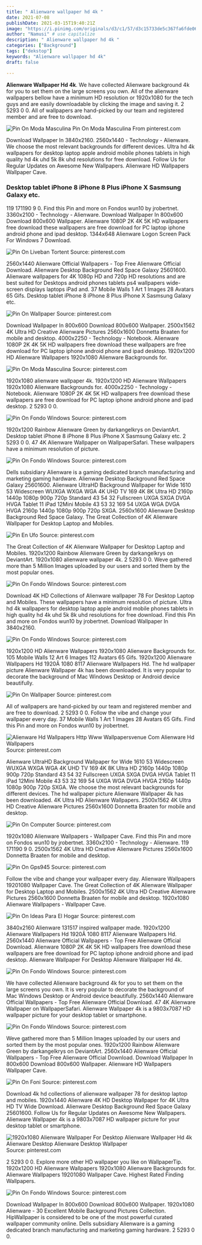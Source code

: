 ```yaml
---
title: " Alienware wallpaper hd 4k "
date: 2021-07-08
publishDate: 2021-03-15T19:40:21Z
image: "https://i.pinimg.com/originals/d3/c1/57/d3c15733de5c367fa6fde06f1c7c4357.jpg"
author: "Namusi" # use capitalize
description: " Alienware wallpaper hd 4k "
categories: ["Background"]
tags: ["dekstop"]
keywords: "Alienware wallpaper hd 4k"
draft: false

---
```



**Alienware Wallpaper Hd 4k**. We have collected Alienware background 4k for you to set them on the large screens you own. All of the alienware wallpapers bellow have a minimum HD resolution or 1920x1080 for the tech guys and are easily downloadable by clicking the image and saving it. 2 5293 0 0. All of wallpapers are hand-picked by our team and registered member and are free to download.

![Pin On Moda Masculina](https://i.pinimg.com/736x/92/06/1e/92061ef041daa3b537cc1a8cbb55a9e2.jpg "Pin On Moda Masculina")
Pin On Moda Masculina From pinterest.com


Download Wallpaper In 3840x2160. 2560x1440 - Technology - Alienware. We choose the most relevant backgrounds for different devices. Ultra hd 4k wallpapers for desktop laptop apple android mobile phones tablets in high quality hd 4k uhd 5k 8k uhd resolutions for free download. Follow Us for Regular Updates on Awesome New Wallpapers. Alienware HD Wallpapers Wallpaper Cave.

### Desktop tablet iPhone 8 iPhone 8 Plus iPhone X Sasmsung Galaxy etc.

119 171190 9 0. Find this Pin and more on Fondos wun10 by jrobertnet. 3360x2100 - Technology - Alienware. Download Wallpaper In 800x600 Download 800x600 Wallpaper. Alienware 1080P 2K 4K 5K HD wallpapers free download these wallpapers are free download for PC laptop iphone android phone and ipad desktop. 1344x648 Alienware Logon Screen Pack For Windows 7 Download.


![Pin On Liveban Tortent](https://i.pinimg.com/originals/b9/4d/ae/b94dae85ab4ae0d99a46570c25a062d5.jpg "Pin On Liveban Tortent")
Source: pinterest.com

2560x1440 Alienware Official Wallpapers - Top Free Alienware Official Download. Alienware Desktop Background Red Space Galaxy 25601600. Alienware wallpapers for 4K 1080p HD and 720p HD resolutions and are best suited for Desktops android phones tablets ps4 wallpapers wide-screen displays laptops iPad and. 37 Mobile Walls 1 Art 1 Images 28 Avatars 65 Gifs. Desktop tablet iPhone 8 iPhone 8 Plus iPhone X Sasmsung Galaxy etc.

![Pin On Wallpaper](https://i.pinimg.com/originals/51/b3/46/51b346a92265d47c33eba7443775893a.jpg "Pin On Wallpaper")
Source: pinterest.com

Download Wallpaper In 800x600 Download 800x600 Wallpaper. 2500x1562 4K Ultra HD Creative Alienware Pictures 2560x1600 Donnetta Braaten for mobile and desktop. 4000x2250 - Technology - Notebook. Alienware 1080P 2K 4K 5K HD wallpapers free download these wallpapers are free download for PC laptop iphone android phone and ipad desktop. 1920x1200 HD Alienware Wallpapers 1920x1080 Alienware Backgrounds for.

![Pin On Moda Masculina](https://i.pinimg.com/736x/92/06/1e/92061ef041daa3b537cc1a8cbb55a9e2.jpg "Pin On Moda Masculina")
Source: pinterest.com

1920x1080 alienware wallpaper 4k. 1920x1200 HD Alienware Wallpapers 1920x1080 Alienware Backgrounds for. 4000x2250 - Technology - Notebook. Alienware 1080P 2K 4K 5K HD wallpapers free download these wallpapers are free download for PC laptop iphone android phone and ipad desktop. 2 5293 0 0.

![Pin On Fondo Windows](https://i.pinimg.com/originals/d5/de/96/d5de96112dfd605cc27a7105f3df8724.jpg "Pin On Fondo Windows")
Source: pinterest.com

1920x1200 Rainbow Alienware Green by darkangelkrys on DeviantArt. Desktop tablet iPhone 8 iPhone 8 Plus iPhone X Sasmsung Galaxy etc. 2 5293 0 0. 47 4K Alienware Wallpaper on WallpaperSafari. These wallpapers have a minimum resolution of picture.

![Pin On Fondo Windows](https://i.pinimg.com/originals/a2/44/ae/a244ae2ca484bddd22ab229cd64c842e.jpg "Pin On Fondo Windows")
Source: pinterest.com

Dells subsidiary Alienware is a gaming dedicated branch manufacturing and marketing gaming hardware. Alienware Desktop Background Red Space Galaxy 25601600. Alienware UltraHD Background Wallpaper for Wide 1610 53 Widescreen WUXGA WXGA WGA 4K UHD TV 169 4K 8K Ultra HD 2160p 1440p 1080p 900p 720p Standard 43 54 32 Fullscreen UXGA SXGA DVGA HVGA Tablet 11 iPad 12Mini Mobile 43 53 32 169 54 UXGA WGA DVGA HVGA 2160p 1440p 1080p 900p 720p SXGA. 2560x1600 Alienware Desktop Background Red Space Galaxy. The Great Collection of 4K Alienware Wallpaper for Desktop Laptop and Mobiles.

![Pin En Ufo](https://i.pinimg.com/originals/c1/b9/17/c1b917af3d116bdd0202c4d8c367344b.jpg "Pin En Ufo")
Source: pinterest.com

The Great Collection of 4K Alienware Wallpaper for Desktop Laptop and Mobiles. 1920x1200 Rainbow Alienware Green by darkangelkrys on DeviantArt. 1920x1080 alienware wallpaper 4k. 2 5293 0 0. Weve gathered more than 5 Million Images uploaded by our users and sorted them by the most popular ones.

![Pin On Fondo Windows](https://i.pinimg.com/originals/44/3c/5a/443c5a98c462f1d53abdc580a9fbfc59.jpg "Pin On Fondo Windows")
Source: pinterest.com

Download 4K HD Collections of Alienware wallpaper 78 For Desktop Laptop and Mobiles. These wallpapers have a minimum resolution of picture. Ultra hd 4k wallpapers for desktop laptop apple android mobile phones tablets in high quality hd 4k uhd 5k 8k uhd resolutions for free download. Find this Pin and more on Fondos wun10 by jrobertnet. Download Wallpaper In 3840x2160.

![Pin On Fondo Windows](https://i.pinimg.com/originals/eb/43/5b/eb435b0027a7c17f63598cf92a913a7c.jpg "Pin On Fondo Windows")
Source: pinterest.com

1920x1200 HD Alienware Wallpapers 1920x1080 Alienware Backgrounds for. 105 Mobile Walls 12 Art 6 Images 112 Avatars 65 Gifs. 1920x1200 Alienware Wallpapers Hd 1920Ã 1080 8117 Alienware Wallpapers Hd. The hd wallpaper picture Alienware Wallpaper 4k has been downloaded. It is very popular to decorate the background of Mac Windows Desktop or Android device beautifully.

![Pin On Wallpaper](https://i.pinimg.com/originals/5c/88/7c/5c887c1647c9e04f60a9400068fdbca8.jpg "Pin On Wallpaper")
Source: pinterest.com

All of wallpapers are hand-picked by our team and registered member and are free to download. 2 5293 0 0. Follow the vibe and change your wallpaper every day. 37 Mobile Walls 1 Art 1 Images 28 Avatars 65 Gifs. Find this Pin and more on Fondos wun10 by jrobertnet.

![Alienware Hd Wallpapers Http Www Wallpapersvenue Com Alienware Hd Wallpapers](https://i.pinimg.com/originals/9a/4d/86/9a4d868dd7b3603123a387d9db352f49.jpg "Alienware Hd Wallpapers Http Www Wallpapersvenue Com Alienware Hd Wallpapers")
Source: pinterest.com

Alienware UltraHD Background Wallpaper for Wide 1610 53 Widescreen WUXGA WXGA WGA 4K UHD TV 169 4K 8K Ultra HD 2160p 1440p 1080p 900p 720p Standard 43 54 32 Fullscreen UXGA SXGA DVGA HVGA Tablet 11 iPad 12Mini Mobile 43 53 32 169 54 UXGA WGA DVGA HVGA 2160p 1440p 1080p 900p 720p SXGA. We choose the most relevant backgrounds for different devices. The hd wallpaper picture Alienware Wallpaper 4k has been downloaded. 4K Ultra HD Alienware Wallpapers. 2500x1562 4K Ultra HD Creative Alienware Pictures 2560x1600 Donnetta Braaten for mobile and desktop.

![Pin On Computer](https://i.pinimg.com/originals/75/ac/9a/75ac9a458dc6f5243e0bf0d7b0f553da.jpg "Pin On Computer")
Source: pinterest.com

1920x1080 Alienware Wallpapers - Wallpaper Cave. Find this Pin and more on Fondos wun10 by jrobertnet. 3360x2100 - Technology - Alienware. 119 171190 9 0. 2500x1562 4K Ultra HD Creative Alienware Pictures 2560x1600 Donnetta Braaten for mobile and desktop.

![Pin On Gps945](https://i.pinimg.com/originals/c8/bd/14/c8bd1439f2b66887d250d075645ab0d5.jpg "Pin On Gps945")
Source: pinterest.com

Follow the vibe and change your wallpaper every day. Alienware Wallpapers 19201080 Wallpaper Cave. The Great Collection of 4K Alienware Wallpaper for Desktop Laptop and Mobiles. 2500x1562 4K Ultra HD Creative Alienware Pictures 2560x1600 Donnetta Braaten for mobile and desktop. 1920x1080 Alienware Wallpapers - Wallpaper Cave.

![Pin On Ideas Para El Hogar](https://i.pinimg.com/originals/26/41/e3/2641e32e7ebbf304470f1616601b6850.png "Pin On Ideas Para El Hogar")
Source: pinterest.com

3840x2160 Alienware 131517 inspired wallpaper made. 1920x1200 Alienware Wallpapers Hd 1920Ã 1080 8117 Alienware Wallpapers Hd. 2560x1440 Alienware Official Wallpapers - Top Free Alienware Official Download. Alienware 1080P 2K 4K 5K HD wallpapers free download these wallpapers are free download for PC laptop iphone android phone and ipad desktop. Alienware Wallpaper For Desktop Alienware Wallpaper Hd 4k.

![Pin On Fondo Windows](https://i.pinimg.com/originals/76/2d/81/762d81526c197f8e08bddca9ee2b3fca.jpg "Pin On Fondo Windows")
Source: pinterest.com

We have collected Alienware background 4k for you to set them on the large screens you own. It is very popular to decorate the background of Mac Windows Desktop or Android device beautifully. 2560x1440 Alienware Official Wallpapers - Top Free Alienware Official Download. 47 4K Alienware Wallpaper on WallpaperSafari. Alienware Wallpaper 4k is a 9803x7087 HD wallpaper picture for your desktop tablet or smartphone.

![Pin On Fondo Windows](https://i.pinimg.com/originals/ea/de/b8/eadeb80cc4e80a27e9b667cf8298c679.jpg "Pin On Fondo Windows")
Source: pinterest.com

Weve gathered more than 5 Million Images uploaded by our users and sorted them by the most popular ones. 1920x1200 Rainbow Alienware Green by darkangelkrys on DeviantArt. 2560x1440 Alienware Official Wallpapers - Top Free Alienware Official Download. Download Wallpaper In 800x600 Download 800x600 Wallpaper. Alienware HD Wallpapers Wallpaper Cave.

![Pin On Foni](https://i.pinimg.com/originals/da/69/80/da6980d6ab93698ce7e9e356d2e72668.png "Pin On Foni")
Source: pinterest.com

Download 4k hd collections of alienware wallpaper 78 for desktop laptop and mobiles. 1920x1440 Alienware 4K HD Desktop Wallpaper for 4K Ultra HD TV Wide Download. Alienware Desktop Background Red Space Galaxy 25601600. Follow Us for Regular Updates on Awesome New Wallpapers. Alienware Wallpaper 4k is a 9803x7087 HD wallpaper picture for your desktop tablet or smartphone.

![1920x1080 Alienware Wallpaper For Desktop Alienware Wallpaper Hd 4k Alienware Desktop Alienware Desktop Wallpaper](https://i.pinimg.com/originals/fd/4f/f3/fd4ff38b179cef9e14d0251a2c2884b9.jpg "1920x1080 Alienware Wallpaper For Desktop Alienware Wallpaper Hd 4k Alienware Desktop Alienware Desktop Wallpaper")
Source: pinterest.com

2 5293 0 0. Explore more other HD wallpaper you like on WallpaperTip. 1920x1200 HD Alienware Wallpapers 1920x1080 Alienware Backgrounds for. Alienware Wallpapers 19201080 Wallpaper Cave. Highest Rated Finding Wallpapers.

![Pin On Fondo Windows](https://i.pinimg.com/originals/d3/c1/57/d3c15733de5c367fa6fde06f1c7c4357.jpg "Pin On Fondo Windows")
Source: pinterest.com

Download Wallpaper In 800x600 Download 800x600 Wallpaper. 1920x1080 Alienware - 30 Excellent Mobile Background Pictures Collection. HipWallpaper is considered to be one of the most powerful curated wallpaper community online. Dells subsidiary Alienware is a gaming dedicated branch manufacturing and marketing gaming hardware. 2 5293 0 0.

